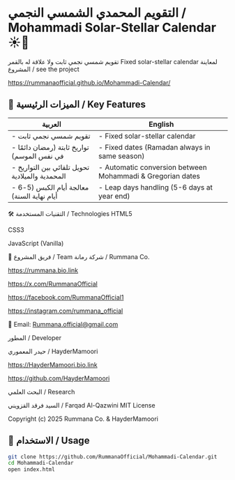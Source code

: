# التقويم المحمدي الشمسي النجمي / Mohammadi Solar-Stellar Calendar ☀️📅

تقويم شمسي نجمي ثابت ولا علاقة له بالقمر
Fixed solar-stellar calendar 
لمعاينة المشروع / see the project 


https://rummanaofficial.github.io/Mohammadi-Calendar/

## 🌟 الميزات الرئيسية / Key Features
| العربية | English |
|---------|---------|
| - تقويم شمسي نجمي ثابت | - Fixed solar-stellar calendar 
| - تواريخ ثابتة (رمضان دائمًا في نفس الموسم) | - Fixed dates (Ramadan always in same season) |
| - تحويل تلقائي بين التواريخ المحمدية والميلادية | - Automatic conversion between Mohammadi & Gregorian dates |
| - معالجة أيام الكبس (5-6 أيام نهاية السنة) | - Leap days handling (5-6 days at year end) |
🛠️ التقنيات المستخدمة / Technologies
HTML5

CSS3

JavaScript (Vanilla)

👥 فريق المشروع / Team
شركة رمانة / Rummana Co.

https://rummana.bio.link 

https://x.com/RummanaOfficial 

https://facebook.com/RummanaOfficial1

https://instagram.com/rummana_official

📧 Email: Rummana.official@gmail.com


المطور / Developer

حيدر المعموري / HayderMamoori

https://HayderMamoori.bio.link

https://github.com/HayderMamoori


البحث العلمي / Research

السيد فرقد القزويني / Farqad Al-Qazwini
MIT License

Copyright (c) 2025 Rummana Co. & HayderMamoori


## 🚀 الاستخدام / Usage
```bash
git clone https://github.com/RummanaOfficial/Mohammadi-Calendar.git
cd Mohammadi-Calendar
open index.html
